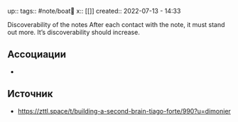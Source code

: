 up:: 
tags:: #note/boat🚤
x:: [[]]
created:: 2022-07-13 - 14:33


Discoverability of the notes
After each contact with the note, it must stand out more.
It’s discoverability should increase.

## Ассоциации
- 
## Источник
- https://zttl.space/t/building-a-second-brain-tiago-forte/990?u=dimonier